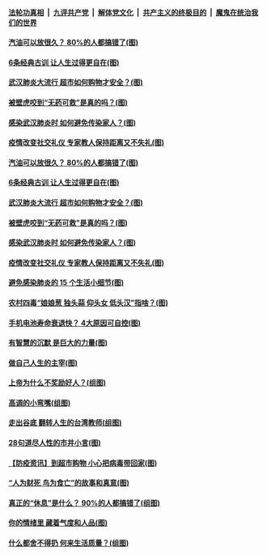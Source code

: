 ####  [法轮功真相](../../../../basic/blob/master/README.md?t=04150501) &nbsp;|&nbsp; [九评共产党](../../../../9ping.md/blob/master/README.md?t=04150501) &nbsp;|&nbsp; [解体党文化](../../../../jtdwh.md/blob/master/README.md?t=04150501)  &nbsp;|&nbsp; [共产主义的终极目的](../../../../gczydzjmd.md/blob/master/README.md?t=04150501) &nbsp;|&nbsp; [魔鬼在统治我们的世界](../../../../mgztzwmdsj.md/blob/master/README.md?t=04150501) 

#### [汽油可以放很久？ 80%的人都搞错了(图)](../pages/p8/929697.md?t=04150501) 

#### [6条经典古训 让人生过得更自在(图)](../pages/p8/929196.md?t=04150501) 

#### [武汉肺炎大流行 超市如何购物才安全？(图)](../pages/p8/929743.md?t=04150501) 

#### [被壁虎咬到“无药可救”是真的吗？(图)](../pages/p8/929619.md?t=04150501) 

#### [感染武汉肺炎时 如何避免传染家人？(图)](../pages/p8/929542.md?t=04150501) 

#### [疫情改变社交礼仪 专家教人保持距离又不失礼(图)](../pages/p8/929673.md?t=04150501) 

#### [汽油可以放很久？ 80%的人都搞错了(图)](../pages/p8/929697.md?t=04150501) 

#### [6条经典古训 让人生过得更自在(图)](../pages/p8/929196.md?t=04150501) 

#### [武汉肺炎大流行 超市如何购物才安全？(图)](../pages/p8/929743.md?t=04150501) 

#### [被壁虎咬到“无药可救”是真的吗？(图)](../pages/p8/929619.md?t=04150501) 

#### [感染武汉肺炎时 如何避免传染家人？(图)](../pages/p8/929542.md?t=04150501) 

#### [疫情改变社交礼仪 专家教人保持距离又不失礼(图)](../pages/p8/929673.md?t=04150501) 

#### [避免感染肺炎的 15 个生活小细节(图)](../pages/p8/929540.md?t=04150501) 

#### [农村四毒“娘娘葱 独头蒜 仰头女 低头汉”指啥？(图)](../pages/p8/929621.md?t=04150501) 

#### [手机电池寿命衰退快？ 4大原因可自控(图)](../pages/p8/929486.md?t=04150501) 

#### [有智慧的沉默 是巨大的力量(图)](../pages/p8/929184.md?t=04150501) 

#### [做自己人生的主宰(图)](../pages/p8/929173.md?t=04150501) 

#### [上帝为什么不奖励好人？(组图)](../pages/p8/928996.md?t=04150501) 

#### [高调的小弯嘴(组图)](../pages/p8/929468.md?t=04150501) 

#### [走出谷底 翻转人生的台湾教师(组图)](../pages/p8/929453.md?t=04150501) 

#### [28句道尽人性的市井小言(图)](../pages/p8/929232.md?t=04150501) 

#### [【防疫资讯】到超市购物 小心把病毒带回家(图)](../pages/p8/929221.md?t=04150501) 

#### [“人为财死 鸟为食亡”的故事和真意(图)](../pages/p8/929187.md?t=04150501) 

#### [真正的“休息”是什么？ 90%的人都搞错了(组图)](../pages/p8/929390.md?t=04150501) 

#### [你的情绪里 藏着气度和人品(图)](../pages/p8/928992.md?t=04150501) 

#### [什么都舍不得扔 何来生活质量？(组图)](../pages/p8/929295.md?t=04150501) 

